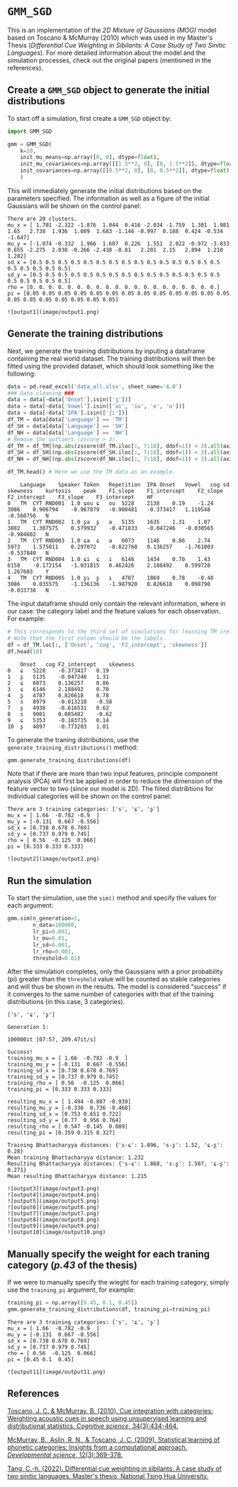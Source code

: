 # `GMM_SGD`
This is an implementation of the *2D Mixture of Gaussians (MOG)* model based on Toscano &amp; McMurray (2010) which was used in my Master's Thesis (*Differential Cue Weighting in Sibilants: A Case Study of Two Sinitic Languages*). For more detailed information about the model and the simulation processes, check out the original papers (mentioned in the references).

## Create a `GMM_SGD` object to generate the initial distributions
To start off a simulation, first create a `GMM_SGD` object by:

``` python
import GMM_SGD

gmm = GMM_SGD(
    k=20,
    init_mu_means=np.array([0, 0], dtype=float),
    init_mu_covariances=np.array([[1.5**2, 0], [0, 1.5**2]], dtype=float),
    init_covariances=np.array([[0.5**2, 0], [0, 0.5**2]], dtype=float)
    )
```

This will immediately generate the initial distributions based on the parameters specified. The information as well as a figure of the initial Gaussians will be shown on the control panel:

```
There are 20 clusters.
mu_x = [ 1.701 -2.322 -1.876  1.044  0.416 -2.034 -1.759  1.301  1.981  1.65   2.738  1.936  1.089  1.683 -1.146 -0.997  0.188  0.424 -0.534 -1.647]
mu_y = [-1.074 -0.332  1.966  1.607  0.226  1.551  2.022 -0.972 -3.033  0.655 -2.275  2.038 -0.266 -2.438 -0.81   2.201  2.15   2.894  1.218  1.282]
sd_x = [0.5 0.5 0.5 0.5 0.5 0.5 0.5 0.5 0.5 0.5 0.5 0.5 0.5 0.5 0.5 0.5 0.5 0.5 0.5 0.5]
sd_y = [0.5 0.5 0.5 0.5 0.5 0.5 0.5 0.5 0.5 0.5 0.5 0.5 0.5 0.5 0.5 0.5 0.5 0.5 0.5 0.5]
rho = [0. 0. 0. 0. 0. 0. 0. 0. 0. 0. 0. 0. 0. 0. 0. 0. 0. 0. 0. 0.]
pi = [0.05 0.05 0.05 0.05 0.05 0.05 0.05 0.05 0.05 0.05 0.05 0.05 0.05 0.05 0.05 0.05 0.05 0.05 0.05 0.05]

![output1](image/output1.png)
```

## Generate the training distributions
Next, we generate the training distributions by inputing a dataframe containing the real world dataset. The training distributions will then be fitted using the provided dataset, which should look something like the following:

``` python
data = pd.read_excel('data_all.xlsx', sheet_name='4.0')
### Data cleaning ###
data = data[~data['Onset'].isin(['ʒ'])]
data = data[~data['Vowel'].isin(['ai', 'iu', 'e', 'o'])]
data = data[~data['IPA'].isin(['ʃɿ'])]
df_TM = data[data['Language'] == 'TM']
df_SH = data[data['Language'] == 'SH']
df_NH = data[data['Language'] == 'NH']
# Remove the outliers (zscore > 3).
df_TM = df_TM[(np.abs(zscore(df_TM.iloc[:, 7:18], ddof=1)) < 3).all(axis=1)]
df_SH = df_SH[(np.abs(zscore(df_SH.iloc[:, 7:18], ddof=1)) < 3).all(axis=1)]
df_NH = df_NH[(np.abs(zscore(df_NH.iloc[:, 7:18], ddof=1)) < 3).all(axis=1)]

df_TM.head() # Here we use the TM data as an example.
```

```
	Language	Speaker	Token	Repetition	IPA	Onset	Vowel	cog	sd	skewness	kurtosis	peak	F1_slope	F1_intercept	F2_slope	F2_intercept	F3_slope	F3_intercept	HF
0	TM	CYT	RND001	1.0	ɕou	ɕ	ou	5228	2138	0.19	-1.24	3086	0.906794	-0.967879	-0.900481	-0.373417	1.119548	-0.560756	N
1	TM	CYT	RND002	1.0	ʂa	ʂ	a	5135	1635	1.31	1.07	3882	1.307575	0.579932	-0.471833	-0.047246	-0.030565	-0.984602	N
2	TM	CYT	RND003	1.0	ɕa	ɕ	a	6073	1146	0.86	2.74	5973	1.575011	0.297072	-0.822768	0.136257	-1.761003	-0.537840	N
3	TM	CYT	RND004	1.0	ɕi	ɕ	i	6146	1434	0.70	1.43	6158	-0.172154	-1.031815	0.462426	2.188492	0.599728	1.267603	Y
4	TM	CYT	RND005	1.0	ʂɿ	ʂ	ɿ	4787	1869	0.78	-0.48	3086	0.035575	-1.136136	-1.987920	0.826618	0.098790	-0.033738	N
```

The input dataframe should only contain the relevant information, where in our case: the category label and the feature values for each observation. For example:

```python
# This corresponds to the third set of simulations for learning TM (refer to page 38 of the thesis).
# Note that the first column should be the labels.
df = df_TM.loc[:, ['Onset', 'cog', 'F2_intercept', 'skewness']]
df.head(10)
```

```
	Onset	cog	F2_intercept	skewness
0	ɕ	5228	-0.373417	0.19
1	ʂ	5135	-0.047246	1.31
2	ɕ	6073	0.136257	0.86
3	ɕ	6146	2.188492	0.70
4	ʂ	4787	0.826618	0.78
5	s	8979	-0.013218	-0.58
7	ʂ	4938	-0.616531	0.62
8	s	9001	0.085482	-0.62
9	ɕ	5353	-0.183715	0.14
10	ʂ	4897	-0.773203	1.01
```

To generate the traning distributions, use the `generate_training_distributions()` method:

```python
gmm.generate_training_distributions(df)
```

Note that if there are more than two input features, principle component analysis (PCA) will first be applied in order to reduce the dimension of the feature vector to two (since our model is 2D). The fiited distribtions for individual categories will be shown on the control panel:

```
There are 3 training categories: ['s', 'ɕ', 'ʂ']
mu_x = [ 1.66  -0.782 -0.9  ]
mu_y = [-0.131  0.667 -0.556]
sd_x = [0.738 0.678 0.769]
sd_y = [0.737 0.979 0.745]
rho = [ 0.56  -0.125  0.066]
pi = [0.333 0.333 0.333]

![output2](image/output2.png)
```

## Run the simulation
To start the simulation, use the `sim()` method and specify the values for each argument:

``` python
gmm.sim(n_generation=1,
        n_data=100000,
        lr_pi=0.001,
        lr_mu=0.01,
        lr_sd=0.001,
        lr_rho=0.001,
        threshold=0.01)
```

After the simulation completes, only the Gaussians with a prior probability (pi) greater than the `threshold` value will be counted as stable categories and will thus be shown in the results. The model is considered "success" if it converges to the same number of categories with that of the training distributions (in this case, 3 categories).

```
['s', 'ɕ', 'ʂ']

Generation 1:

100000it [07:57, 209.47it/s]

Success!
training_mu_x = [ 1.66  -0.782 -0.9  ]
training_mu_y = [-0.131  0.667 -0.556]
training_sd_x = [0.738 0.678 0.769]
training_sd_y = [0.737 0.979 0.745]
training_rho = [ 0.56  -0.125  0.066]
training_pi = [0.333 0.333 0.333]

resulting_mu_x = [ 1.494 -0.807 -0.939]
resulting_mu_y = [-0.336  0.736 -0.468]
resulting_sd_x = [0.753 0.651 0.722]
resulting_sd_y = [0.77  0.956 0.764]
resulting_rho = [ 0.547 -0.145  0.089]
resulting_pi = [0.359 0.315 0.327]

Training Bhattacharyya distances: {'s-ɕ': 1.896, 's-ʂ': 1.52, 'ɕ-ʂ': 0.28}
Mean training Bhattacharyya distance: 1.232
Resulting Bhattacharyya distances: {'s-ɕ': 1.868, 's-ʂ': 1.507, 'ɕ-ʂ': 0.271}
Mean resulting Bhattacharyya distance: 1.215

![output3](image/output3.png)
![output4](image/output4.png)
![output5](image/output5.png)
![output6](image/output6.png)
![output7](image/output7.png)
![output8](image/output8.png)
![output9](image/output9.png)
![output10](image/output10.png)
```

## Manually specify the weight for each traning category (*p.43* of the thesis)
If we were to manually specify the wieght for each training category, simply use the `training_pi` argument, for example:

``` python
training_pi = np.array([0.45, 0.1, 0.45])
gmm.generate_training_distributions(df, training_pi=training_pi)
```

```
There are 3 training categories: ['s', 'ɕ', 'ʂ']
mu_x = [ 1.66  -0.782 -0.9  ]
mu_y = [-0.131  0.667 -0.556]
sd_x = [0.738 0.678 0.769]
sd_y = [0.737 0.979 0.745]
rho = [ 0.56  -0.125  0.066]
pi = [0.45 0.1  0.45]

![output11](image/output11.png)
```

## References
[Toscano, J. C. & McMurray, B. (2010). Cue integration with categories: Weighting acoustic cues in speech using unsupervised learning and distributional statistics. *Cognitive science*, 34(3):434-464.](https://onlinelibrary.wiley.com/doi/pdfdirect/10.1111/j.1551-6709.2009.01077.x)

[McMurray, B., Aslin, R. N., & Toscano, J. C. (2009). Statistical learning of phonetic categories: Insights from a computational approach. *Developmental science*, 12(3):369-378.](https://onlinelibrary.wiley.com/doi/pdf/10.1111/j.1467-7687.2009.00822.x?casa_token=rJXx8rbnsdEAAAAA:vBgAm7kaLgaUXA_-Po1QPzt3cQRfeM9bo7z2pN3hJuBkTNFFg9H9J61MZoCfnwFkfbzGgjiIDLaYCULP)

[Tang, C.-h. (2022). Differential cue weighting in sibilants: A case study of two sinitic languages. Master's thesis, National Tsing Hua University.](https://etd.lib.nctu.edu.tw/cgi-bin/gs32/hugsweb.cgi?o=dnthucdr&s=id=%22G021070445010%22.&searchmode=basic)




